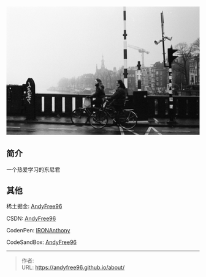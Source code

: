# 


![](/page/jean-carlo-emer--chlDlxLkw8-unsplash.jpg)

## 简介

一个热爱学习的东尼君

## 其他

稀土掘金: [AndyFree96](https://juejin.cn/user/4037062426889336)

CSDN: [AndyFree96](https://blog.csdn.net/u014626748)

CodenPen: [IRONAnthony](https://codepen.io/IRONAnthony/)

CodeSandBox: [AndyFree96](https://codesandbox.io/u/AndyFree96)


---

> 作者:   
> URL: https://andyfree96.github.io/about/  

